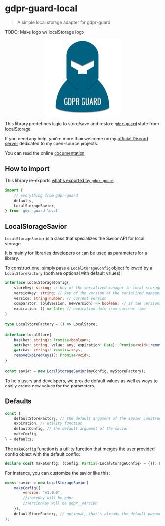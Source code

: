 # gdpr-guard-local

> A simple local storage adapter for gdpr-guard

TODO: Make logo w/ localStorage logo

<center><img src="https://raw.githubusercontent.com/Voltra/gdpr-guard/master/gdpr-guard.png" alt="Logo gdpr-guard" width="250"/></center>

This library predefines logic to store/save and restore [`gdpr-guard`](https://github.com/Voltra/gdpr-guard) state from localStorage.

If you need any help, you're more than welcome on my [official Discord server](https://discordapp.com/invite/JtWAjbw) dedicated to my open-source projects.

You can read the online [documentation](https://voltra.github.io/gdpr-guard-local/).

## How to import

This library re-exports [what's exported by `gdpr-guard`](https://github.com/Voltra/gdpr-guard/blob/master/README.md#how-to-import).



```javascript
import {
    // everything from gdpr-guard
    defaults,
    LocalStorageSavior,
} from "gdpr-guard-local"
```

## LocalStorageSavior

`LocalStorageSavior` is a class that specializes the Savior API for local storage.

It is mainly for libraries developers or can be used as parameters for a library.

To construct one, simply pass a `LocalStorageConfig` object followed by a `LocalStoreFactory` (both are optional with default values):

```typescript
interface LocalStorageConfig{
    storeKey: string; // key of the serialized manager in local storage
    versionKey: string; // key of the version of the serialized manager in local storage
    version: string|number; // current version
    comparator: (oldVersion, newVersion) => boolean; // if the versions are different
    expiration: () => Date; // expiration date from current time
}

type LocalStoreFactory = () => LocalStore;

interface LocalStore{
    has(key: string): Promise<boolean>;
    set(key: string, value: any, expiration: Date): Promise<void>;remove(key: string): Promise<void>;
    get(key: string): Promise<any>;
    removeExpiredKeys(): Promise<void>;
}

const savior = new LocalStorageSavior(myConfig, myStoreFactory);
```

To help users and developers, we provide default values as well as ways to easily create new values for the parameters.

## Defaults

```javascript
const {
    defaultStoreFactory, // the default argument of the savior constructor
    expiration, // utility function
    defaultConfig, // the default argument of the savior
    makeConfig,
} = defaults;
```

The `makeConfig` function is a utility function that merges the user provided config object with the default config:

```typescript
declare const makeConfig: (config: Partial<LocalStorageConfig> = {}): LocalStorageConfig;
```

For instance, you can customize the savior like this:

```javascript
const savior = new LocalStorageSavior(
	makeConfig({
        version: "v1.0.0",
        //storeKey will be gdpr
        //versionKey will be gdpr__version
    }),
    defaultStoreFactory, // optional, that's already the default parameter
);
```

